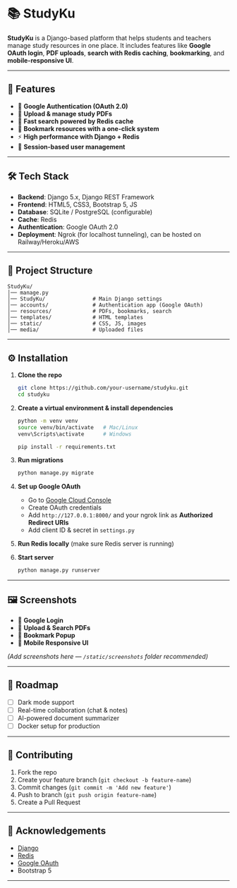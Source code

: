 

# 📚 StudyKu

**StudyKu** is a Django-based platform that helps students and teachers manage study resources in one place.
It includes features like **Google OAuth login**, **PDF uploads**, **search with Redis caching**, **bookmarking**, and **mobile-responsive UI**.

---

## 🚀 Features

* 🔐 **Google Authentication (OAuth 2.0)**
* 📂 **Upload & manage study PDFs**
* 🔎 **Fast search powered by Redis cache**
* 📑 **Bookmark resources with a one-click system**
* ⚡ **High performance with Django + Redis**
* 📝 **Session-based user management**

---

## 🛠 Tech Stack

* **Backend**: Django 5.x, Django REST Framework
* **Frontend**: HTML5, CSS3, Bootstrap 5, JS
* **Database**: SQLite / PostgreSQL (configurable)
* **Cache**: Redis
* **Authentication**: Google OAuth 2.0
* **Deployment**: Ngrok (for localhost tunneling), can be hosted on Railway/Heroku/AWS

---

## 📂 Project Structure

```
StudyKu/
│── manage.py
│── StudyKu/               # Main Django settings
│── accounts/              # Authentication app (Google OAuth)
│── resources/             # PDFs, bookmarks, search
│── templates/             # HTML templates
│── static/                # CSS, JS, images
│── media/                 # Uploaded files
```

---

## ⚙️ Installation

1. **Clone the repo**

   ```bash
   git clone https://github.com/your-username/studyku.git
   cd studyku
   ```

2. **Create a virtual environment & install dependencies**

   ```bash
   python -m venv venv
   source venv/bin/activate   # Mac/Linux
   venv\Scripts\activate      # Windows

   pip install -r requirements.txt
   ```

3. **Run migrations**

   ```bash
   python manage.py migrate
   ```

4. **Set up Google OAuth**

   * Go to [Google Cloud Console](https://console.cloud.google.com/)
   * Create OAuth credentials
   * Add `http://127.0.0.1:8000/` and your ngrok link as **Authorized Redirect URIs**
   * Add client ID & secret in `settings.py`

5. **Run Redis locally** (make sure Redis server is running)

6. **Start server**

   ```bash
   python manage.py runserver
   ```

---

## 🖼 Screenshots

* 🔐 **Google Login**
* 📂 **Upload & Search PDFs**
* 📑 **Bookmark Popup**
* 📱 **Mobile Responsive UI**

*(Add screenshots here — `/static/screenshots` folder recommended)*

---

## 🚧 Roadmap

* [ ] Dark mode support
* [ ] Real-time collaboration (chat & notes)
* [ ] AI-powered document summarizer
* [ ] Docker setup for production

---

## 🤝 Contributing

1. Fork the repo
2. Create your feature branch (`git checkout -b feature-name`)
3. Commit changes (`git commit -m 'Add new feature'`)
4. Push to branch (`git push origin feature-name`)
5. Create a Pull Request

---



## 🙌 Acknowledgements

* [Django](https://www.djangoproject.com/)
* [Redis](https://redis.io/)
* [Google OAuth](https://developers.google.com/identity)
* Bootstrap 5

---


